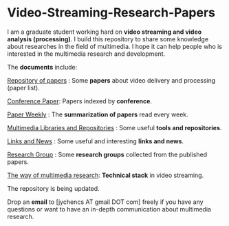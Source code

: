 # Video-Streaming-Research-Papers

I am a graduate student working hard on **video streaming and video analysis (processing)**. I build this repository to share some knowledge about researches in the field of multimedia. I hope it can help people who is interested in the multimedia research and development.

The **documents** include:

[Repository of papers](https://github.com/jinyucn/Video-Streaming-Research/blob/main/Repository%20of%20papers.md) : Some **papers** about video delivery and processing (paper list).

[Conference Paper](https://github.com/jinyucn/Video-Streaming-Research-Papers/blob/main/Conference%20Paper.md): Papers indexed by **conference**.

[Paper Weekly](https://github.com/jinyucn/Video-Streaming-Research/blob/main/Paper%20Weekly.md) : The **summarization of papers** read every week.

[Multimedia Libraries and Repositories](https://github.com/jinyucn/Video-Streaming-Research/blob/main/Multimedia%20Libraries%20and%20Repositories.md) : Some useful **tools and repositories**.

[Links and News](https://github.com/jinyucn/Video-Streaming-Research/blob/main/Links%20and%20News.md) : Some useful and interesting **links and news**.

[Research Group](https://github.com/jinyucn/Video-Streaming-Research/blob/main/Research%20Group.md) : Some **research groups** collected from the published papers.

[The way of multimedia research](https://github.com/jinyucn/Video-Streaming-Research/blob/main/The%20way%20of%20multimedia%20research.md): **Technical stack** in video streaming.

The repository is being updated.

Drop an **email** to [jychencs AT gmail DOT com] freely if you have any questions or want to have an in-depth communication about multimedia research.









